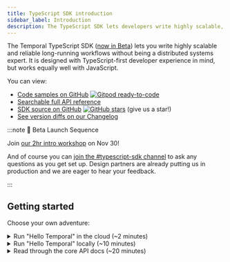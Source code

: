 ```yaml
---
title: TypeScript SDK introduction
sidebar_label: Introduction
description: The TypeScript SDK lets developers write highly scalable, reliable, annd long-running workflows without being a distributed systems expert.
---
```


The Temporal TypeScript SDK ([now in Beta](/blog/typescript-beta)) lets you write highly scalable and reliable long-running workflows without being a distributed systems expert.
It is designed with TypeScript-first developer experience in mind, but works equally well with JavaScript.

You can view:

- [Code samples on GitHub](https://github.com/temporalio/samples-typescript) [![Gitpod ready-to-code](https://img.shields.io/badge/Gitpod-ready--to--code-908a85?logo=gitpod)](https://gitpod.io/#https://github.com/temporalio/samples-typescript/)
- [Searchable full API reference](https://typescript.temporal.io)
- [SDK source on GitHub](https://github.com/temporalio/sdk-typescript) [![GitHub stars](https://img.shields.io/github/stars/temporalio/sdk-typescript)](https://github.com/temporalio/sdk-typescript/stargazers) (give us a star!)
- [See version diffs on our Changelog](https://github.com/temporalio/sdk-typescript/blob/HEAD/CHANGELOG.md)

:::note 🚀 Beta Launch Sequence

Join [our 2hr intro workshop](https://lu.ma/temporalintro) on Nov 30!

And of course you can [join the #typescript-sdk channel](https://temporal.io/slack) to ask any questions as you get set up.
Design partners are already putting us in production and we are eager to hear your feedback.

:::

## Getting started

Choose your own adventure:

<details>
<summary>
Run "Hello Temporal" in the cloud (~2 minutes)
</summary>

[Open our Samples repo in Gitpod](https://gitpod.io/#https://github.com/temporalio/samples-typescript/) and login to try out our Hello World example with no need for local Docker setup.

When you click on that link above and log in (there is a generous free tier), Gitpod will launch 4 terminals:

- Pane 1: Temporal Cluster
  - Left: [Temporal Server](https://github.com/temporalio/docker-compose) - always running
  - Right: [Temporal Web](https://docs.temporal.io/docs/devtools/web-ui) and [Temporal `tctl` CLI](https://docs.temporal.io/docs/devtools/tctl)
- Pane 2: Hello World
  - Left: [Temporal Worker](https://github.com/temporalio/samples-typescript/blob/main/hello-world/src/worker.ts) - running and hot reloading
  - Right: [Temporal Client](https://github.com/temporalio/samples-typescript/blob/main/hello-world/src/client.ts) - run `npm run workflow`

It takes ~3 minutes for the Docker Compose setup to start up.
Once you have it up and running (Temporal Web should show the first Workflow Execution), you can use our [Hello World Walkthrough](/docs/typescript/hello-world) tutorial to orient you to the sample file structure.

</details>

<details>
<summary>
Run "Hello Temporal" locally (~10 minutes)
</summary>

:::note Prerequisites

<details>
<summary>
<strong>Node.js 14+</strong>: This project requires Node.js version 14 or later.
</summary>

macOS users: Brew installation of Node.js versions 15.0 to 16.4 does not work with the SDK; instead install the latest Node.js version (16.4.1+) or use nvm

```bash
brew update
brew upgrade node
```

-- OR --

```bash
nvm use 16
```

If you don’t have `nvm` ([Node Version Manager](https://github.com/nvm-sh/nvm)), you can [install](https://github.com/nvm-sh/nvm#install--update-script) it with:

```bash
curl -o- https://raw.githubusercontent.com/nvm-sh/nvm/v0.38.0/install.sh | bash
nvm install 16
nvm use 16
```

</details>
<details>
<summary>
<strong>Temporal Server</strong>: make sure it is running locally!
</summary>

Run Temporal Server (requires [Docker](https://docs.docker.com/engine/install) and [Docker Compose](https://docs.docker.com/compose/install/)):

```bash
git clone https://github.com/temporalio/docker-compose.git temporal
cd temporal
docker-compose up
```

If you want to run Temporal without Docker, DataDog has created an experimental project called [temporalite](https://github.com/DataDog/temporalite) you can try.

</details>

:::

### Step 1: Create a new project

Use the [package initializer](/docs/typescript/package-initializer) to create a new project:

```bash
npx @temporalio/create@latest ./example
cd example
```

This will set up with [the basic Hello World sample](https://github.com/temporalio/samples-typescript/tree/main/hello-world) using our [Package Initializer](/docs/typescript/package-initializer) (think of it like `create-temporal-app`!)

<!-- commented out for now as it seems we no longer need this
<details>
<summary>Provided you have the `node-gyp` prerequisite, this will take a couple of minutes.
</summary>

`npx` triggers native module compilation which might take a while, and `npm` 7 hides the compilation output so it may appear that the installation is stuck. To see the compilation progress, run `export NPM_CONFIG_FOREGROUND_SCRIPTS=true` first.

</details> -->

### Step 2: Run your Workflow

Run the Worker:

```bash
# this runs ts-node src/worker.ts with nodemon to auto-reload on changes
$ npm run start.watch
```

<details>
<summary>Expected Terminal Output</summary>

```bash
# this runs ts-node src/worker.ts with nodemon to auto-reload on changes
$ npm run start.watch

> temporal-hello-world@0.1.0 start.watch
> nodemon src/worker.ts

[nodemon] 2.0.13
[nodemon] to restart at any time, enter `rs`
[nodemon] watching path(s): src/**/*
[nodemon] watching extensions: ts
[nodemon] starting `ts-node src/worker.ts`
2021-10-14T00:31:39.875Z [INFO] [temporal_sdk_core] Registering worker task_queue="tutorial"
2021-10-14T00:31:41.360Z [INFO] assets by path ./lib/*.map 605 bytes
2021-10-14T00:31:41.360Z [INFO]   asset ./lib/workflows.d.ts.map 192 bytes [emitted]
2021-10-14T00:31:41.360Z [INFO]   asset ./lib/activities.d.ts.map 181 bytes [emitted]
2021-10-14T00:31:41.360Z [INFO]   asset ./lib/client.d.ts.map 126 bytes [emitted]
2021-10-14T00:31:41.360Z [INFO]   asset ./lib/worker.d.ts.map 106 bytes [emitted]
2021-10-14T00:31:41.360Z [INFO] assets by path ./lib/*.ts 357 bytes
2021-10-14T00:31:41.360Z [INFO]   asset ./lib/workflows.d.ts 151 bytes [emitted]
2021-10-14T00:31:41.360Z [INFO]   asset ./lib/activities.d.ts 102 bytes [emitted]
2021-10-14T00:31:41.360Z [INFO]   asset ./lib/client.d.ts 57 bytes [emitted]
2021-10-14T00:31:41.360Z [INFO]   asset ./lib/worker.d.ts 47 bytes [emitted]
2021-10-14T00:31:41.360Z [INFO] asset main.js 7.47 MiB [emitted] (name: main)
2021-10-14T00:31:41.360Z [INFO] runtime modules 891 bytes 4 modules
2021-10-14T00:31:41.360Z [INFO] modules by path ./node_modules/ 2.92 MiB
2021-10-14T00:31:41.360Z [INFO]   modules by path ./node_modules/@opentelemetry/api/build/esm/ 73.4 KiB 48 modules
2021-10-14T00:31:41.360Z [INFO]   modules by path ./node_modules/@temporalio/ 2.74 MiB 31 modules
2021-10-14T00:31:41.360Z [INFO]   modules by path ./node_modules/protobufjs/ 51.2 KiB
2021-10-14T00:31:41.360Z [INFO]     modules by path ./node_modules/protobufjs/src/*.js 28.8 KiB 7 modules
2021-10-14T00:31:41.360Z [INFO]     modules by path ./node_modules/protobufjs/src/util/*.js 17.7 KiB 2 modules
2021-10-14T00:31:41.360Z [INFO]     2 modules
2021-10-14T00:31:41.360Z [INFO]   modules by path ./node_modules/@protobufjs/ 23.7 KiB 7 modules
2021-10-14T00:31:41.360Z [INFO]   ./node_modules/long/src/long.js 39.2 KiB [built] [code generated]
2021-10-14T00:31:41.360Z [INFO]   ./node_modules/ms/index.js 2.95 KiB [built] [code generated]
2021-10-14T00:31:41.360Z [INFO] ../../../../../src/main.js 462 bytes [built] [code generated]
2021-10-14T00:31:41.360Z [INFO] ./src/workflows.ts 443 bytes [built] [code generated]
2021-10-14T00:31:41.360Z [INFO] webpack 5.58.2 compiled successfully in 1293 ms
2021-10-14T00:31:41.563Z [INFO] Worker state changed { state: 'RUNNING' }

```

</details>

> If this step fails, make sure you have the correct version of Node and other prerequisites listed above.

Then start your Workflow:

```bash
$ npm run workflow # runs ts-node src/exec-workflow.ts
Hello, Temporal! # success!
```

This "Hello, Temporal!" message comes from the combination of:

- [`client.ts`](https://github.com/temporalio/samples-typescript/blob/main/hello-world/src/client.ts) passing `'Temporal'` as an argument to the Workflow.
- The [Workflow](https://github.com/temporalio/samples-typescript/blob/main/hello-world/src/workflows.ts) passing the argument to the Activity.
- The [Activity](https://github.com/temporalio/samples-typescript/blob/main/hello-world/src/activities.ts) taking the argument as `name` and returning `Hello, ${name}!`.

<details>
<summary>Viewing your Workflow Execution in Temporal Web
</summary>

You can verify execution in Temporal Web (available at [`localhost:8088`](http://localhost:8088/) on the default [`docker-compose`](https://github.com/temporalio/docker-compose)):

![image](https://user-images.githubusercontent.com/6764957/118865735-d7255f80-b913-11eb-8ace-a7dbdc351f8e.png)

</details>

## Next Steps

For a full code walkthrough of our Hello World example, see our [Hello World documentation](/docs/typescript/hello-world).

If you want an example of what it's like to integrate Temporal into an existing full-stack app, check our [Next.js One-Click Buy Tutorial](/docs/typescript/nextjs-tutorial).

</details>

<details>
<summary>Read through the core API docs (~20 minutes)
</summary>

These are the essential pages to have a passing knowledge of our Core APIs:

- [Workflows](/docs/typescript/workflows): How to write Temporal's core orchestration code
  - Workflows use [Activities](/docs/typescript/activities) to act on the outside world (e.g. call an API with retries and timeouts, or access the filesystem)
  - see [Workflow APIs](/docs/typescript/workflows) for Signals, Queries, Timers, Child Workflows, Infinite Workflows, and more!
- [Workers and Task Queues](/docs/typescript/workers): How Workflows and Activities are routed to and executed on machines you control
- [Clients](/docs/typescript/clients): How to start, signal, query, cancel, or otherwise handle Workflows.

</details>
